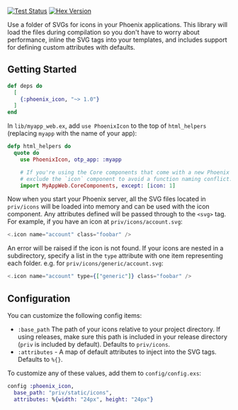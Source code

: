 <a href="https://github.com/jsonmaur/phoenix-icon/actions/workflows/test.yml"><img alt="Test Status" src="https://img.shields.io/github/actions/workflow/status/jsonmaur/phoenix-icon/test.yml?label=&style=for-the-badge&logo=github"></a> <a href="https://hexdocs.pm/phoenix_icon/"><img alt="Hex Version" src="https://img.shields.io/hexpm/v/phoenix_icon?style=for-the-badge&label=&logo=elixir" /></a>

Use a folder of SVGs for icons in your Phoenix applications. This library will load the files during compilation so you don't have to worry about performance, inline the SVG tags into your templates, and includes support for defining custom attributes with defaults.

## Getting Started

```elixir
def deps do
  [
    {:phoenix_icon, "~> 1.0"}
  ]
end
```

In `lib/myapp_web.ex`, add `use PhoenixIcon` to the top of `html_helpers` (replacing `myapp` with the name of your app):

```elixir
defp html_helpers do
  quote do
    use PhoenixIcon, otp_app: :myapp

    # If you're using the Core components that come with a new Phoenix installation,
    # exclude the `icon` component to avoid a function naming conflict.
    import MyAppWeb.CoreComponents, except: [icon: 1]
```

Now when you start your Phoenix server, all the SVG files located in `priv/icons` will be loaded into memory and can be used with the icon component. Any attributes defined will be passed through to the `<svg>` tag. For example, if you have an icon at `priv/icons/account.svg`:

```heex
<.icon name="account" class="foobar" />
```

An error will be raised if the icon is not found. If your icons are nested in a subdirectory, specify a list in the `type` attribute with one item representing each folder. e.g. for `priv/icons/generic/account.svg`:

```heex
<.icon name="account" type={["generic"]} class="foobar" />
```

## Configuration

You can customize the following config items:

* `:base_path` The path of your icons relative to your project directory. If using releases, make sure this path is included in your release directory (`priv` is included by default). Defaults to `priv/icons`.
* `:attributes` - A map of default attributes to inject into the SVG tags. Defaults to `%{}`.

To customize any of these values, add them to `config/config.exs`:

```elixir
config :phoenix_icon,
  base_path: "priv/static/icons",
  attributes: %{width: "24px", height: "24px"}
```
